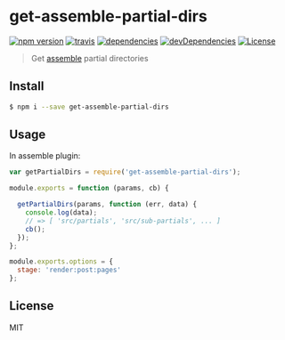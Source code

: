 # get-assemble-partial-dirs

[![npm version](http://img.shields.io/npm/v/get-assemble-partial-dirs.svg?style=flat-square)](https://github.com/makotot/get-assemble-partial-dirs)
[![travis](http://img.shields.io/travis/makotot/get-assemble-partial-dirs.svg?style=flat-square)](https://github.com/makotot/get-assemble-partial-dirs)
[![dependencies](http://img.shields.io/david/makotot/get-assemble-partial-dirs.svg?style=flat-square)](https://github.com/makotot/get-assemble-partial-dirs)
[![devDependencies](http://img.shields.io/david/dev/makotot/get-assemble-partial-dirs.svg?style=flat-square)](https://github.com/makotot/get-assemble-partial-dirs)
[![License](http://img.shields.io/npm/l/get-assemble-partial-dirs.svg?style=flat-square)](https://github.com/makotot/get-assemble-partial-dirs)

> Get [assemble](http://assemble.io/) partial directories


## Install

```sh
$ npm i --save get-assemble-partial-dirs
```


## Usage

In assemble plugin:
```js
var getPartialDirs = require('get-assemble-partial-dirs');

module.exports = function (params, cb) {

  getPartialDirs(params, function (err, data) {
    console.log(data);
    // => [ 'src/partials', 'src/sub-partials', ... ]
    cb();
  });
};

module.exports.options = {
  stage: 'render:post:pages'
};
```


## License

MIT

